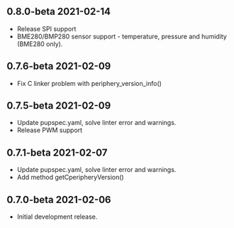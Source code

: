 ## 0.8.0-beta 2021-02-14

* Release SPI support
* BME280/BMP280 sensor support - temperature, pressure and humidity (BME280 only).


## 0.7.6-beta 2021-02-09

* Fix C linker problem with periphery_version_info()

## 0.7.5-beta 2021-02-09

* Update pupspec.yaml, solve linter error and warnings.
* Release PWM support


## 0.7.1-beta 2021-02-07

* Update pupspec.yaml, solve linter error and warnings.  
* Add method getCperipheryVersion()

## 0.7.0-beta 2021-02-06

* Initial development release.
